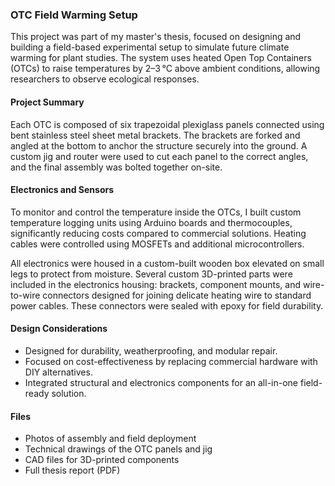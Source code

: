### OTC Field Warming Setup

This project was part of my master's thesis, focused on designing and building a field-based experimental setup to simulate future climate warming for plant studies. The system uses heated Open Top Containers (OTCs) to raise temperatures by 2–3 °C above ambient conditions, allowing researchers to observe ecological responses.

#### Project Summary

Each OTC is composed of six trapezoidal plexiglass panels connected using bent stainless steel sheet metal brackets. The brackets are forked and angled at the bottom to anchor the structure securely into the ground. A custom jig and router were used to cut each panel to the correct angles, and the final assembly was bolted together on-site.

#### Electronics and Sensors

To monitor and control the temperature inside the OTCs, I built custom temperature logging units using Arduino boards and thermocouples, significantly reducing costs compared to commercial solutions. Heating cables were controlled using MOSFETs and additional microcontrollers.

All electronics were housed in a custom-built wooden box elevated on small legs to protect from moisture. Several custom 3D-printed parts were included in the electronics housing: brackets, component mounts, and wire-to-wire connectors designed for joining delicate heating wire to standard power cables. These connectors were sealed with epoxy for field durability.

#### Design Considerations

- Designed for durability, weatherproofing, and modular repair.
- Focused on cost-effectiveness by replacing commercial hardware with DIY alternatives.
- Integrated structural and electronics components for an all-in-one field-ready solution.

#### Files

- Photos of assembly and field deployment  
- Technical drawings of the OTC panels and jig  
- CAD files for 3D-printed components  
- Full thesis report (PDF)
